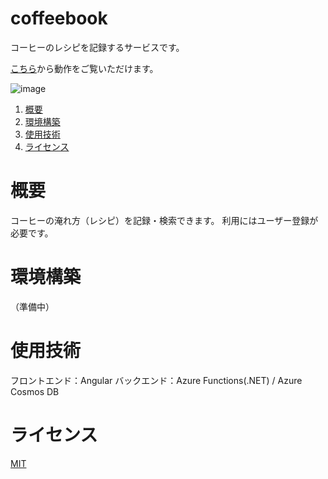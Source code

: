 # coffeebook
コーヒーのレシピを記録するサービスです。

[こちら](https://coffeebookstatichosting.z11.web.core.windows.net/)から動作をご覧いただけます。

![image](https://github.com/shioree/coffeebook/blob/master/images/top-page.png?raw=true)

1. [概要](#概要)
1. [環境構築](#環境構築)
1. [使用技術](#使用技術)
1. [ライセンス](#ライセンス)

# 概要
コーヒーの淹れ方（レシピ）を記録・検索できます。
利用にはユーザー登録が必要です。

# 環境構築
（準備中）

# 使用技術
フロントエンド：Angular
バックエンド：Azure Functions(.NET) / Azure Cosmos DB

# ライセンス
[MIT](https://choosealicense.com/licenses/mit/)

